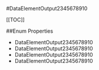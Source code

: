 #DataElementOutput2345678910

[[TOC]]

##Enum Properties 

* DataElementOutput2345678910
* DataElementOutput2345678910
* DataElementOutput2345678910
* DataElementOutput2345678910